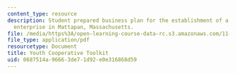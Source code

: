```yaml
---
content_type: resource
description: Student prepared business plan for the establishment of a youth-run community
  enterprise in Mattapan, Massachusetts.
file: /media/https%3A/open-learning-course-data-rc.s3.amazonaws.com/11-954-community-owned-enterprise-and-civic-participation-spring-2005/0687514a96663de71d92e0e316868d59_youthtoolkit.pdf
file_type: application/pdf
resourcetype: Document
title: Youth Cooperative Toolkit
uid: 0687514a-9666-3de7-1d92-e0e316868d59
---
```

